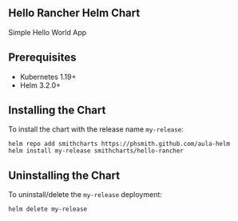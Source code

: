 <!--- app-name: WordPress -->

## Hello Rancher Helm Chart

Simple Hello World App

## Prerequisites

- Kubernetes 1.19+
- Helm 3.2.0+

## Installing the Chart

To install the chart with the release name `my-release`:

```console
helm repo add smithcharts https://phsmith.github.com/aula-helm
helm install my-release smithcharts/hello-rancher
```
## Uninstalling the Chart

To uninstall/delete the `my-release` deployment:

```console
helm delete my-release
```
